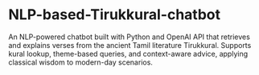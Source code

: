 # NLP-based-Tirukkural-chatbot
An NLP-powered chatbot built with Python and OpenAI API that retrieves and explains verses from the ancient Tamil literature Tirukkural. Supports kural lookup, theme-based queries, and context-aware advice, applying classical wisdom to modern-day scenarios.
